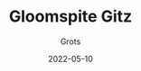 ---
title: "Gloomspite Gitz"
subtitle: "Grots"
date: "2022-05-10"
cover_img: "/images/warhammer-aos/gloomspite-gitz/grots/Cover.webp"
img1: "/images/warhammer-aos/gloomspite-gitz/grots/1.webp"
img2: "/images/warhammer-aos/gloomspite-gitz/grots/2.webp"
img3: "/images/warhammer-aos/gloomspite-gitz/grots/3.webp"
img4: "/images/warhammer-aos/gloomspite-gitz/grots/4.webp"
img5: "/images/warhammer-aos/gloomspite-gitz/grots/5.webp"
---